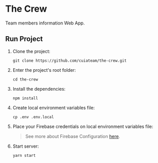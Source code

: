 # The Crew
Team members information Web App.

## Run Project

1. Clone the project:
   ```
   git clone https://github.com/cuiateam/the-crew.git
   ```
   
2. Enter the project's root folder:
   ```
   cd the-crew
   ```

3. Install the dependencies:

   ```
   npm install 
   ```

4. Create local environment variables file:

   ```
   cp .env .env.local
   ```

5. Place your Firebase credentials on local environment variables file:

   > See more about Firebase Configuration [here](https://firebase.google.com/docs/web/setup#config-object).

6. Start server:

   ```
   yarn start
   ```

   